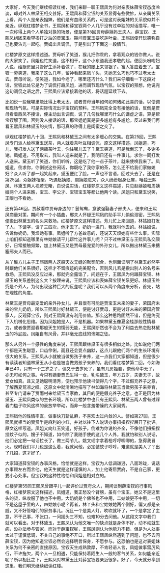 
大家好，今天我们继续细读红楼，我们来聊一聊王熙凤为何对亲表妹薛宝钗态度冷淡，却对外人林黛玉相交甚好。王熙凤和薛宝钗的关系显得有些微妙，从亲属关系上看，两个人是亲表姐妹，他们是有血缘关系的，可是这对表姐妹的关系貌似并不亲近。纵观红楼梦全书，王熙凤和薛宝钗两个人几乎没有过单独的对话描写，唯一一次称得上两个人单独对换的场景，便是第35回贾母薛姨妈王夫人、薛宝钗、王熙凤组团来看望挨打之后的贾宝玉。期间贾宝玉要吃莲叶羹，王熙凤便开玩笑称自己也要沾光一起吃。贾姆出言调侃，于是引出了下面这一段情节。

红楼梦原文这样描述道。贾母听了笑道，猴儿把你乖的，拿着观众的钱你做人。说的大家笑了。凤姐也忙笑道，这不相干，这个小东道我还孝敬的起。便回头吩咐妇人说，给厨房里只管好生添补着做了，在我的账上来领银子。富人答应着去了。宝钗一旁笑道，我来了这么几年，留神看起来凤丫头，凭她怎么巧也巧不过老太太去。贾母听说，便笑道，我如今老了，哪里还巧什么？我们来仔细看一下这段对话，宝钗此处它是为了调侃打趣凤姐，进而调节现场气氛。以宝钗的预想，他说完这句调侃之语之后，王熙凤应该紧接着他的话，将话题延续下去。

比如说一些我哪里能比得上老太太，或者贾母当年如何如何诸如此类的话，以便调和现场气氛。可是实际情况出乎宝钗的预料，王熙凤完全没有接他的话，反倒是贾母看着西凤不接话，便主动出言调侃，说了几句我哪里巧什么的谦虚之语，算是帮宝钗解了围。否则没人接话的话，那宝姐姐真是要多尴尬有多尴尬。反过来我们再看王熙凤和林黛玉的交情，那可真的称得上是闺蜜之交了。

纵观红楼梦前八十回，王熙凤和林黛玉之间有太多暖心的交集。在第25回，王熙凤专门派人给林黛玉送茶，两人就着茶叶互相调侃，原文这样描述，凤姐道，巧儿，我打发人送了两瓶茶叶去，你往哪儿去了？黛玉笑道，可是我倒忘了，多谢多谢。凤姐道，不用取去，我叫人送来就是了，我明日还有一件事儿，求你一同打发人送来。黛玉听了笑道，你们听听，这是吃了他一点子茶叶，就来使唤我来了。凤姐道，倒求你，你倒说这些闲话，你既吃了我你家的茶，怎么还不给我们家做媳妇？众人听了都一起笑起来，黛玉便红了脸，一声也不言语，回过头去了。还是在第25回，众姐妹相聚，巧遇赵姨娘、周姨娘进来，众人纷纷起身让座，唯独王熙凤、林黛玉两人视若无睹，自说说实话，红楼梦原文这样描述，只见赵姨娘和周姨娘两个人进来瞧，宝玉、李公才、宝钗宝玉等都让他两个读。凤姐只和黛玉说笑，正眼也不看她。

还有第46回，贾赦看中贾母身边的丫鬟鸳鸯，意欲强娶妻子邢夫人，便来和王熙凤商量对策，期间有一个小插曲，邢夫人怀疑王熙凤的助手平儿偷偷泄密，王熙凤便搬出林黛玉的名头来救场。红楼梦原文这样描述。芳儿忙上来回道，林姑娘打发了人，下请字，请了三四次，他才去了。奶奶一进门，我就叫他去的。林姑娘说，告诉你奶奶，我烦她有事。凤姐听了方爸故意的，还说天天烦她有些什么事。实际上咱们都知道哪里有林姑娘请平儿帮忙这件事儿呢？只不过林黛玉与王熙凤私交颇好，日常接触频繁，加上林黛玉又是贾母最宠爱的外孙女儿，所以搬出林黛玉来搪塞邢夫人而已。

从丫鬟方儿主子王熙凤两人这般天衣无缝的默契配合，也侧面证明了林黛玉必然平时跟他们关系很好，这样才不留痕迹的完美配合，否则风儿若是搬出别人的名号来救场，王熙凤没反应过来，那就完全露馅了，问题在于，王熙凤为何跟薛宝钗、林黛玉的关系差别这么大？按理来说，王熙凤应该和表妹薛宝钗关系更好。林黛玉终究是个外人，为何出现这种巨大的反差呢？我们可以从两个角度来分析，首先，站在理性的角度。

林黛玉是贾母最宠爱的亲外孙女儿，并且很有可能是贾宝玉未来的妻子，荣国府未来的宝儿奶奶，所以王熙凤讨好林黛玉，便是讨好贾母，更是讨好未来的荣国府管家人。反观薛宝钗，则对王熙凤没有利用价值。那么这种思路固然不错，但是终究下入机械化思维。因为凤姐她是人，不是机器。如果林黛玉像夏金桂那般性情暴力，或者像贾迎春那般天生的懦弱无能，王熙凤断然也不会为了利益去热恋贴林黛玉的冷屁股。凤姐自有风骨，并非毫无底线的谗媚之徒。

那么从另外一个感性的角度来说，王熙凤跟林黛玉有很多相似之处。比如说他们两个都是天生聪慧，口齿伶俐，而且还会耍点幽默，这点儿跟他们两个的生长环境有很大的关系。王熙凤从小就被当做男孩子来养，这一点我们大家都知道，但是很少有读读者知道林黛玉从小也是被当做男孩子来养的。我们看红楼梦第二回，今如海年已40，只有一个三岁之子，偏又于去岁死了，虽有几房姬妾，奈他命中无子，亦无可如何之事。今只有嫡妻贾氏生得一女，乳名黛玉，年方五岁，夫妻无子，故爱女如真。且又见她聪明清秀，便也预示他读书使得几个字，不过假充养子之意，了解西夏荒凉之叹。这原文中就清晰地描写了林如海将林黛玉当做男孩子来养育，甚至专门请来了贾雨村来给黛玉当家教，其目的便是假充养子之意。也正是因为林黛玉、王熙凤类似的生长环境，所以红楼梦中也只有王熙凤、林黛玉两人曾有过踩着门槛子吹风这样的豪放举举动，而非一般含羞带臊的大家闺秀。

王熙凤他的性情率直，做事快刀斩乱麻，不喜欢太过内敛的人。譬如第27回，王熙凤就相当的赞赏半是麻利的小红，并对以往下人说话办事扭扭捏捏展开了批评。原文这样写道。凤姐又向红玉笑道，好孩子，倒难为你说的齐全，不像他们扭扭捏捏蚊子似的。嫂子不知道，如今除了我随手使的这几个人外，我就怕和别人说话，他们必定把一句话拉长了，做三两节儿。姚文瑶字拿着枪哼哼唧唧的，急得我冒火。现时我们平儿也是这么着，我就问他，必定装蚊子哼哼，难道就是美人了？出了几招，这才好了。

大家知道薛宝钗的办事风格，恰恰就是这样。宝钗为人低调谦逊，八面玲珑，说话办事顾左右而言他，他天生就是这样谨慎的人，加上他寄居贾府，不是自己家，更要小心处事。但宝钗的这种性格恰和凤姐是相对立的。

红楼梦第55回王熙凤曾跟平儿一起评价过贾府众人，期间谈到薛宝钗的行事风格，红楼梦原文这样描述，凤姐道，我正愁没个臂膀，虽有个宝玉，她又不是这里头的货，纵收服了他也不中用。大奶奶是个佛爷也不中用，二姑娘更不中用，一切不是这屋子里的人，四姑娘小呢？再者，林丫头和宝姑娘她两个倒好，偏又都是亲戚，又不好管咱们的家务事儿。况且一个是美人灯，吹吹就坏了，一个是拿定了主意，不干己事，不张口，一问摇头三不知，也难10分去问他。从这段文字中我们就可以看出，对于林黛玉，王熙凤认为他文唯一的缺点就是身体不好，动不动就生病，没办法参与管家，而对于薛宝钗呢，王熙凤则认为他能力不错，但是为人处事太过于谨慎低调，不关自己的事绝不开口，所以王熙凤纵然遇到了问题，也不去问薛宝钗，因为他知道宝钗必然会选择明哲保身，不愿参与。这恐怕也是这对表姐妹关系为何不亲密的直接原因。宝钗天生成熟敦厚，不肯轻语人言，凤姐做事雷厉风行，不许拖欠，两个人一旦相遇，只能保持着陌生人一般的客气关系，如何能亲近呢？所以相比之下，王熙凤对林黛玉比对薛宝钗要亲近很多。好了，今天就分享到这里，我们明天继续细读红楼。


